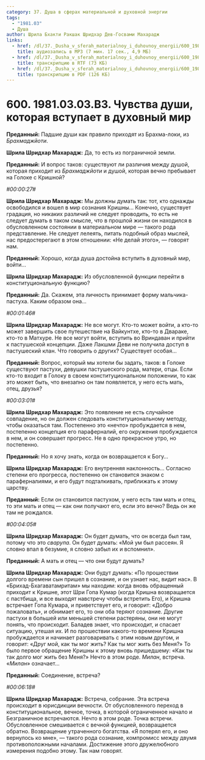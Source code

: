 ```yaml
---
category: 37. Душа в сферах материальной и духовной энергии
tags:
  - "1981.03"
  - Душа
author: Шрила Бхакти Ракшак Шридхар Дев-Госвами Махарадж
links:
  - href: /dl/37._Dusha_v_sferah_materialnoy_i_duhovnoy_energii/600_1981.03.03.B3_SridharMj_Chuvstva_dushi_kotoraya_vstupaet_v_duhovniy_mir.mp3
    title: аудиозапись в MP3 (7 мин. 17 сек., 4,9 МБ)
  - href: /dl/37._Dusha_v_sferah_materialnoy_i_duhovnoy_energii/600_1981.03.03.B3_SridharMj_Chuvstva_dushi_kotoraya_vstupaet_v_duhovniy_mir.rtf
    title: транскрипцию в RTF (73 КБ)
  - href: /dl/37._Dusha_v_sferah_materialnoy_i_duhovnoy_energii/600_1981.03.03.B3_SridharMj_Chuvstva_dushi_kotoraya_vstupaet_v_duhovniy_mir.pdf
    title: транскрипцию в PDF (126 КБ)
---
```


# 600. 1981.03.03.B3. Чувства души, которая вступает в духовный мир

**Преданный:** Падшие души как правило приходят из Брахма-локи, из *Брахмаджйоти*.

**Шрила Шридхар Махарадж:** Да, то есть из пограничной земли.

**Преданный:** И вопрос таков: существуют ли различия между душой, которая приходит из *Брахмаджйоти* и душой, которая вечно пребывает на Голоке с Кришной?

*#00:00:27#*

**Шрила Шридхар Махарадж:** Мы должны думать так: тот, кто однажды освободился и вошел в мир сознания Кришны… Конечно, существует градация, но никаких различий не следует проводить, то есть не следует думать в таком смысле, что в прошлой жизни он находился в обусловленном состоянии в материальном мире — такого рода представление. Не следует лелеять, питать подобный образ мыслей, нас предостерегают в этом отношении: «Не делай этого», — говорят нам.

**Преданный:** Хорошо, когда душа достойна вступить в духовный мир, войти…

**Шрила Шридхар Махарадж:** Из обусловленной функции перейти в конституциональную функцию?

**Преданный:** Да. Скажем, эта личность принимает форму мальчика-пастуха. Каким образом она…

*#00:01:46#*

**Шрила Шридхар Махарадж:** Не все могут. Кто-то может войти, а кто-то может завершить свое путешествие на Вайкунтхе, кто-то в Двараке, кто-то в Матхуре. Не все могут войти, вступить во Вриндаван и прийти к пастушеской концепции. Даже Лакшми Деви не получила доступ в пастушеский клан. Что говорить о других? Существует особая…

**Преданный:** Вопрос, который мы хотели бы задать, таков: в Голоке существуют пастухи, девушки пастушеского рода, матери, отцы. Если кто-то входит в Голоку в своем конституциональном положении, то как это может быть, что внезапно он там появляется, у него есть мать, отец, друзья?

*#00:03:01#*

**Шрила Шридхар Махарадж:** Это появление не есть случайное совпадение, но он должен следовать конституциональному методу, чтобы оказаться там. Постепенно это «нечто» пробуждается в нем, постепенно концепция его параферналий, его окружения пробуждается в нем, и он совершает прогресс. Не в одно прекрасное утро, но постепенно.

**Преданный:** Но я хочу знать, когда он возвращается к Богу…

**Шрила Шридхар Махарадж:** Его внутренняя наклонность… Согласно степени его прогресса, постепенно он становится знаком с параферналиями, и его будут подталкивать, приближать к этому царству.

**Преданный:** Если он становится пастухом, у него есть там мать и отец, то эти мать и отец — как они получают его, если это вечно? Ведь он же там не рождался.

*#00:04:05#*

**Шрила Шридхар Махарадж:** Он будет думать, что он всегда был там, потому что это *сварупа*. Он будет думать: «Мой ум был рассеян. Я словно впал в безумие, я словно забыл их и вспомнил».

**Преданный:** А мать и отец — что они будут думать?

**Шрила Шридхар Махарадж:** Они будут думать: «По прошествии долгого времени сын пришел в сознание, и он узнает нас, видит нас». В «Брихад-Бхагаватамритам» мы находим: когда вновь обращенный приходит к Кришне, этот Шри Гопа Кумар (когда Кришна возвращается с пастбища, и все выходят навстречу чтобы встретить Его), и Кришна встречает Гопа Кумара, и приветствует его, и говорит: «Добро пожаловать», и обнимает его, то они оба теряют сознание. Другие пастухи в большей или меньшей степени растеряны, они не могут понять, что происходит. Баладев знает, что происходит, и спасает ситуацию, утешая их. И по прошествии какого-то времени Кришна пробуждается и начинает разговаривать с этим новым другом, и говорит: «Друг мой, как ты мог жить? Как ты мог жить без Меня?» То было первое обращение Кришны к этому вновь пришедшему: «Как ты так долго мог жить без Меня?» Нечто в этом роде. *Милан*, встреча. «*Милан*» означает…

**Преданный:** Соединение, встреча?

*#00:06:18#*

**Шрила Шридхар Махарадж:** Встреча, собрание. Эта встреча происходит в юрисдикции вечности. От обусловленного переход в конституциональное, вечное, точка, в которой ограниченное начало и Безграничное встречаются. Нечто в этом роде. Точка встречи. Обусловленное смешивается с вечной функцией, возвращается обратно. Возвращение утраченного богатства. «Я потерял его, и оно вернулось ко мне», — такого рода сознание, компромисс между двумя противоположными началами. Достижение этого дружелюбного измерения подобно этому. Так нам говорят.

